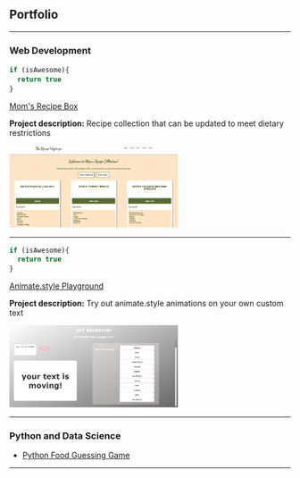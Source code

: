 ## Portfolio

---

### Web Development

```javascript
if (isAwesome){
  return true
}
```

[Mom's Recipe Box](https://kathrynbrown.us/daysofcode/8)

**Project description:** Recipe collection that can be updated to meet dietary restrictions

<img src="images/daysofcode8.jpg?raw=true" style="max-width: 60%;" />


---

```javascript
if (isAwesome){
  return true
}
```

[Animate.style Playground](https://kathrynbrown.us/daysofcode/10)

**Project description:** Try out animate.style animations on your own custom text

<img src="images/daysofcode10.jpg?raw=true" style="max-width: 60%;" />


---

### Python and Data Science

- [Python Food Guessing Game](https://kathrynbrown.us/daysofcode/4/)

---


